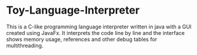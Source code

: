 # Toy-Language-Interpreter

This is a C-like programming language interpreter written in java with a GUI created using JavaFx. It interprets the code line by line and the interface shows memory usage, references and other debug tables for multithreading.

